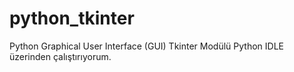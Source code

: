 # python_tkinter
Python Graphical User Interface (GUI)
Tkinter Modülü
Python IDLE üzerinden çalıştırıyorum.

